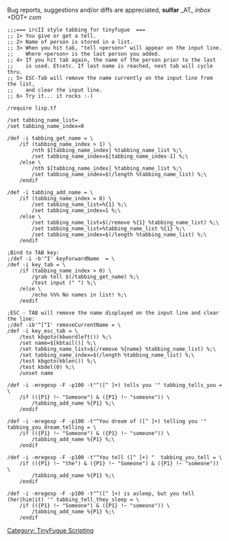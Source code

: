 Bug reports, suggestions and/or diffs are appreciated, **sulfar** \_AT\_
*inbox* +DOT+ *com*

    ;;;=== ircII style tabbing for tinyfugue  ===
    ;; 1> You give or get a tell.
    ;; 2> Name of person is stored in a list.
    ;; 3> When you hit tab, "tell <person>" will appear on the input line.
    ;;    Where <person> is the last person you added.
    ;; 4> If you hit tab again, the name of the person prior to the last
    ;;    is used. Etcetc. If last name is reached, next tab will cycle thru.
    ;; 5> ESC-Tab will remove the name currently on the input line from the list,
    ;;    and clear the input line.
    ;; 6> Try it... it rocks :-)

    /require lisp.tf

    /set tabbing_name_list=
    /set tabbing_name_index=0

    /def -i tabbing_get_name = \
        /if (tabbing_name_index > 1) \
            /nth $[tabbing_name_index] %tabbing_name_list %;\
            /set tabbing_name_index=$[tabbing_name_index-1] %;\
        /else \
            /nth $[tabbing_name_index] %tabbing_name_list %;\
            /set tabbing_name_index=$(/length %tabbing_name_list) %;\
        /endif

    /def -i tabbing_add_name = \
        /if (tabbing_name_index = 0) \
            /set tabbing_name_list=%{1} %;\
            /set tabbing_name_index=1 %;\
        /else \
            /set tabbing_name_list=$(/remove %{1} %tabbing_name_list) %;\
            /set tabbing_name_list=%tabbing_name_list %{1} %;\
            /set tabbing_name_index=$(/length %tabbing_name_list) %;\
        /endif

    ;Bind to TAB key:
    ;/def -i -b'^I' keyForwardName  = \
    /def -i key_tab = \
        /if (tabbing_name_index > 0) \
            /grab tell $(/tabbing_get_name) %;\
            /test input (" ") %;\
        /else \
            /echo %%% No names in list! %;\
        /endif

    ;ESC - TAB will remove the name displayed on the input line and clear the line:
    ;/def -ib'^[^I' removeCurrentName = \
    /def -i key_esc_tab = \
        /test kbgoto(kbwordleft()) %;\
        /set name=$[kbtail()] %;\
        /set tabbing_name_list=$(/remove %{name} %tabbing_name_list) %;\
        /set tabbing_name_index=$(/length %tabbing_name_list) %;\
        /test kbgoto(kblen()) %;\
        /test kbdel(0) %;\
        /unset name

    /def -i -mregexp -F -p100 -t"^([^ ]+) tells you '" tabbing_tells_you = \
        /if (({P1} !~ "Someone") & ({P1} !~ "someone")) \
            /tabbing_add_name %{P1} %;\
        /endif

    /def -i -mregexp -F -p100 -t"^You dream of ([^ ]+) telling you '" tabbing_you_dream_telling = \
        /if (({P1} !~ "Someone") & ({P1} !~ "someone")) \
            /tabbing_add_name %{P1} %;\
        /endif

    /def -i -mregexp -F -p100 -t"^You tell ([^ ]+) "  tabbing_you_tell = \
        /if (({P1} !~ "the") & ({P1} !~ "Someone") & ({P1} !~ "someone")) \
            /tabbing_add_name %{P1} %;\
        /endif

    /def -i -mregexp -F -p100 -t"^([^ ]+) is asleep, but you tell (her|him|it) '" tabbing_tell_they_sleep = \
        /if (({P1} !~ "Someone") & ({P1} !~ "someone")) \
            /tabbing_add_name %{P1} %;\
        /endif

[Category: TinyFugue
Scripting](Category:_TinyFugue_Scripting "wikilink")
